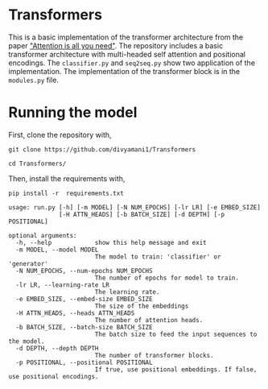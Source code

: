 # Transformers
This is a basic implementation of the transformer architecture from the paper ["Attention is all you need"](https://papers.nips.cc/paper/7181-attention-is-all-you-need.pdf). The repository includes a basic transformer architecture with multi-headed self attention and positional encodings. The `classifier.py` and `seq2seq.py` show two application of the implementation. The implementation of the transformer block is in the `modules.py` file.

# Running the model
First, clone the repository with,

`git clone https://github.com/divyamani1/Transformers`

`cd Transformers/`

Then, install the requirements with,

`pip install -r  requirements.txt`

```
usage: run.py [-h] [-m MODEL] [-N NUM_EPOCHS] [-lr LR] [-e EMBED_SIZE]
              [-H ATTN_HEADS] [-b BATCH_SIZE] [-d DEPTH] [-p POSITIONAL]

optional arguments:
  -h, --help            show this help message and exit
  -m MODEL, --model MODEL
                        The model to train: 'classifier' or 'generator'
  -N NUM_EPOCHS, --num-epochs NUM_EPOCHS
                        The number of epochs for model to train.
  -lr LR, --learning-rate LR
                        The learning rate.
  -e EMBED_SIZE, --embed-size EMBED_SIZE
                        The size of the embeddings
  -H ATTN_HEADS, --heads ATTN_HEADS
                        The number of attention heads.
  -b BATCH_SIZE, --batch-size BATCH_SIZE
                        The batch size to feed the input sequences to the model.
  -d DEPTH, --depth DEPTH
                        The number of transformer blocks.
  -p POSITIONAL, --positional POSITIONAL
                        If true, use positional embeddings. If false, use positional encodings.
```
